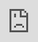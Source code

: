 ```yaml
---
title: Multi-Signature Solution
post_status: publish
featured_image: /_images/Multi-SignatureSolution.jpeg
---
```


<iframe src="https://player.vimeo.com/video/843679014?badge=0&amp;autopause=0&amp;player_id=0&amp;app_id=58479" frameborder="0" allow="autoplay; fullscreen; picture-in-picture" allowfullscreen style="position:absolute;top:0;left:0;width:100%;height:100%;" title="061 Multi-Signature Solution"></iframe>

<div style="margin-bottom:30px;"></div>

## Additional Information
* Multi-Signature Services: [CASA](https://casa.io/) & [Unchained Capital](https://unchained.com/)

## Transcript

If your Bitcoin funds reach an amount where you think, okay, wow, I need something really secure, either I suggest you do a Shamir backup, or other people will tell you to set up a Multi-Signature solution. A Multi-Sig is where more than one key or one seed is needed to authorize a Bitcoin transaction. While with a Single-Sig solution, you are the only person who is responsible for the backup. You are also the only person who is needed to send Bitcoin from your wallet. In a Multi-Signature setup, you can divide the responsibilities for the possession of your Bitcoin, but you also need all keys to sign a transaction. 

For instance, you can set up a two of three solution where you need two keys to sign a transaction. That means it's not only you on your single hardware wallet that is pressing keys to send a transaction. There also needs to be a second wallet and the third wallet either with other people or you yourself have a second or a third wallet where you then also press the keys on the next wallet so that you have the signatures of two out of three wallets to send a transaction. 

That's a setup that really makes sense in a business context. So for instance, if you are in a bigger organization and the organization has Bitcoin funds, then you need (it's like you need it now already in a organizational setup) more people to sign on a budget or to send a payment. That's the same here with this Multi-Sig solution. Then two out of three people like the CEO, the CFO and the C00 of a company would need to sign a transaction to send it somewhere else. But the technical setup of a Multi-Signature solution is technically complex and for advanced users only. 

I don't use Multi-Signature. I think it's something that really exceeds even my knowledge at that moment, and I don't want to put myself at that risk. I find a Shamir backup much better or to store a single seed in different locations. Don't make it too complex. It might exceed your own technical capabilities. As I said before, most people lose access to their funds. It's not that they are being robbed at home or something like that. They make it too complex even for themselves. And then think of your heirs and of your family because they might not even know what a Multi-Sig is. So how do you want to explain to them when in case, and that happens from time to time, you die, you get ill or something like that, and then your heirs and your family will not be able to access your funds as an alternative. If you are a business or you really have so many funds that you really don't want to be responsible yourself alone, then I suggest you use the service of companies like CASA or Unchained Capital. They are industry leading Multi-Sig solutions. They offer you help while setting up these backup solutions where you are retaining self-custody. Those solutions, of course, have a price. As far as I know, it's subscription models, so you pay a monthly price for their service. But for some of you, this might be the right setup.
